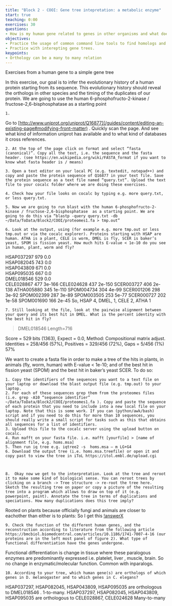 ```yaml
---
title: "Block 2 - COOI: Gene tree intepretation: a metabolic enzyme"
start: true
teaching: 0:00
exercises: 30
questions:
- How is my human gene related to genes in other organisms and what does this tell me about gene duplication 
objectives:
- Practice the usage of common command line tools to find homologs and build trees.
- Practice with interepting gene trees. 
keypoints:
- Orthology can be a many to many relation 
---
```


Exercises from a human gene to a simple gene tree

In this exercise, our goal is to infer the evolutionary history of a human protein starting from its sequence. This evolutionary history should reveal the orthologs in other species and the timing of the duplicates of our protein. We are going to use the human 6-phosphofructo-2-kinase / fructose-2,6-bisphosphatase as a starting point

    1. 
    
    
    
Go to  [http://www.uniprot.org/uniprot/Q16877](/guides/content/editing-an-existing-page#modifying-front-matter) . Quickly scan the page. And see what kind of information uniprot has available and to what kind of databases it cross references.

    2. At the top of the page click on format and select “fasta (canonical)”. Copy all the text, i.e. the sequence and the fasta header. (see https://en.wikipedia.org/wiki/FASTA_format if you want to know what fasta header is / means)

    3. Open a text editor on your local PC (e.g. textedit, notepad++) and copy and paste the protein sequence of Q16877 in your text file. Save the protein sequence as a text file named “query.txt”. Upload the text file to your cocalc folder where we are doing these exercises.

    4. Check how your file looks on cocalc by typing e.g. more query.txt, or less query.txt.

    5. Now we are going to run blast with the human 6-phosphofructo-2-kinase / fructose-2,6-bisphosphatase  as a starting point. We are going to do this via “blastp -query query.txt -db ~/Data/ToData/Block2/COOI/proteomes1.fa > tmp.out”

    6. Look at the output, using (for example e.g. more tmp.out or less tmp.out or via the cocalc explorer). Proteins starting with HSAP are human. ATHA is a plant, CELE is worm, DMEL is fly, SCER is baker’s yeast, SPOM is fission yeast. How much hits E-value < 1e-10 do you see in human, plant, worm and fly?

  HSAP037297                                                          979     0.0   
  HSAP082045                                                          743     0.0   
  HSAP043809                                                          671     0.0   
  HSAP095035                                                          667     0.0   
  DMEL018546                                                          529     0.0   
  CELE028867                                                          477     3e-166
  CELE024628                                                          437     2e-150
  SCER003727                                                          406     2e-138
  ATHA005880                                                          345     1e-110
  SPOM004734                                                          304     4e-99 
  SCER001206                                                          298     3e-92 
  SPOM002399                                                          287     3e-89 
  SPOM003505                                                          253     5e-77 
  SCER000727                                                          202     1e-58 
  SPOM001690                                                          166     2e-45
So, HSAP 4, DMEL, 1, CELE 2, ATHA 1
  
    7. Still looking at the file, look at the pairwise alignment between your query and its best hit in DMEL. What is the percent identity with the best hit in fly?

> DMEL018546
Length=716

 Score = 529 bits (1363),  Expect = 0.0, Method: Compositional matrix adjust.
 Identities = 258/456 (57%), Positives = 329/456 (72%), Gaps = 5/456 (1%)
57%


We want to create a fasta file in order to make a tree of the hits in plants, in animals (fly, worm, human) with E-value < 1e-10; and of the best hit in fission yeast (SPOM) and the best hit in baker’s yeast SCER. To do so:

    1. Copy the identifiers of the sequences you want to a text file on your laptop or download the blast output file (e.g. tmp.out) to your laptop.
    2. For each of these sequences grep them from the proteomes files (i.e. grep -A10 “sequence identifier” ~/Data/ToData/Block2/COOI/proteomes1.fa ). Copy and paste the sequence of each protein that you need to include into a new local file on your laptop. Note that this is some work. If you can (python/awk/bash) script and if you need to do this for more than 10 sequences, you should really write a small script for tasks such as this that obtains all sequences for a list of identifiers.
    3. Upload this file to the cocalc server using the upload button on cocalc. 
    4. Run mafft on your fasta file. i.e. mafft [yourfile] > [name of alignment file, e.g. homs.msa]
    5. Then run iq tree e.g. iqtree2 -s  homs.msa – m LG+G4
    6. Download the output tree (i.e. homs.msa.treefile) or open it and copy past to view the tree in iToL https://itol.embl.de/upload.cgi



    8.  Okay now we get to the interpretation. Look at the tree and reroot it to make some kind of biological sense. You can reroot trees by clicking on a branch -> Tree structure -> re-root the tree here. Sketch the resulting tree on paper or copy a picture of the resulting tree into a program which allows to draw on top of it (e.g. powerpoint, paint). Annotate the tree in terms of duplications and speciations. How many duplications does this tree imply? 

Rooted on plants because officially fungi and animals are closer to eachother than either is to plants: So I get this
[!answerX](../fig/answer_pfkfp.jpg)

    9. Check the function of the different human genes, and the reconstruction according to literature from the following article https://bmcbiol.biomedcentral.com/articles/10.1186/1741-7007-4-16 (our proteins are in the left most panel of figure 2). What type of functional differentiation have the genes undergone.
Functional differentiation is change in tissue where these paralogous enzymes are predominantly expressed i.e. platelet, liver , muscle, brain. So no change in enzymatic/molecular function. Common with inparalogs. 


    10. According to your tree, which human gene(s) are orthologs of which genes in D. melanogaster and to which genes in C. elegans? 
HSAP037297, HSAP082045, HSAP043809, HSAP095035 are orthologous to DMEL018546 . 1-to-many.
HSAP037297, HSAP082045, HSAP043809, HSAP095035 are orthologous to CELE028867, CELE024628 Many-to-many




